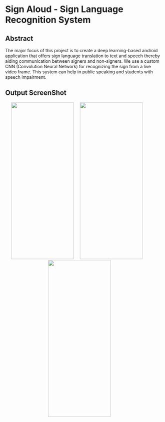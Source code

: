 # Sign Aloud  - Sign Language Recognition System

## Abstract
The major focus of this project is to create a deep learning-based android 
application that offers sign language translation to text and speech thereby aiding 
communication between signers and non-signers. We use a custom CNN 
(Convolution Neural Network) for recognizing the sign from a live video frame. 
This system can help in public speaking and students with speech impairment.

## Output ScreenShot
<div style="margin-right: 30px;" align="center">
<img src="https://github.com/Shruthi-Sivagnanam/sign-aloud/assets/82823305/f6e92976-997d-474b-b59c-a3866b40edf8" float="left" width="200px" height="500px" />
  &nbsp; &nbsp;
<img src="https://github.com/Shruthi-Sivagnanam/sign-aloud/assets/82823305/2536bdd6-bb48-478b-b03f-2add3b18381e" float="left" width="200px" height="500px"/>
  &nbsp; &nbsp;
  <img src="https://github.com/Shruthi-Sivagnanam/sign-aloud/assets/82823305/8051ec1a-19ca-4198-809f-1085e2533bdf" float="left" width="200px" height="500px"/>
</div>
